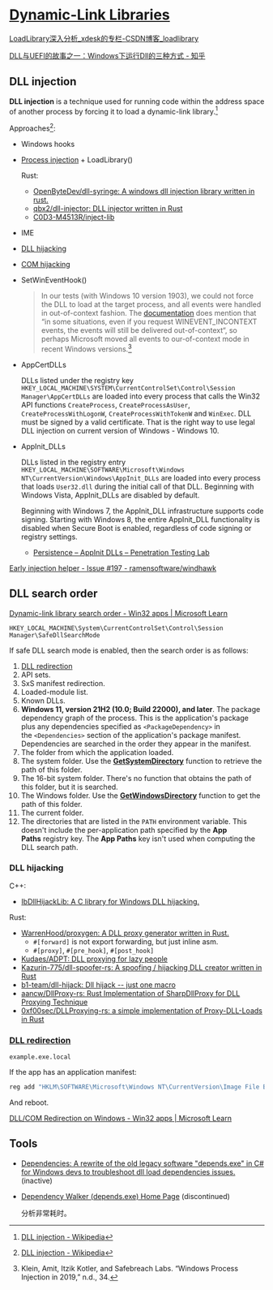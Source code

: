 # [Dynamic-Link Libraries](https://docs.microsoft.com/en-us/windows/win32/dlls/dynamic-link-libraries)
[LoadLibrary深入分析\_xdesk的专栏-CSDN博客\_loadlibrary](https://blog.csdn.net/xiangbaohui/article/details/103743201)

[DLL与UEFI的故事之一：Windows下运行Dll的三种方式 - 知乎](https://zhuanlan.zhihu.com/p/30000572)

## DLL injection
**DLL injection** is a technique used for running code within the address space of another process by forcing it to load a dynamic-link library.[^inject-wiki]

Approaches[^inject-wiki]:
- Windows hooks
- [Process injection](../README.md#process-injection) + LoadLibrary()

  Rust:
  - [OpenByteDev/dll-syringe: A windows dll injection library written in rust.](https://github.com/OpenByteDev/dll-syringe)
  - [qbx2/dll-injector: DLL injector written in Rust](https://github.com/qbx2/dll-injector)
  - [C0D3-M4513R/inject-lib](https://github.com/C0D3-M4513R/inject-lib)

- IME
- [DLL hijacking](#dll-hijacking)
- [COM hijacking](../../../Applications/API/COM/README.md#hijacking)
- SetWinEventHook()
  
  > In our tests (with Windows 10 version 1903), we could not force the DLL to load at the target process, and all events were handled in out-of-context fashion. The [documentation](https://docs.microsoft.com/en-us/windows/desktop/api/Winuser/nf-winuser-setwineventhook) does mention that “in some situations, even if you request WINEVENT_INCONTEXT events, the events will still be delivered out-of-context“, so perhaps Microsoft moved all events to our-of-context mode in recent Windows versions.[^inject-2019]
- AppCertDLLs
  
  DLLs listed under the registry key `HKEY_LOCAL_MACHINE\SYSTEM\CurrentControlSet\Control\Session Manager\AppCertDLLs` are loaded into every process that calls the Win32 API functions `CreateProcess`, `CreateProcessAsUser`, `CreateProcessWithLogonW`, `CreateProcessWithTokenW` and `WinExec`. DLL must be signed by a valid certificate. That is the right way to use legal DLL injection on current version of Windows - Windows 10.
- AppInit_DLLs
  
  DLLs listed in the registry entry `HKEY_LOCAL_MACHINE\SOFTWARE\Microsoft\Windows NT\CurrentVersion\Windows\AppInit_DLLs` are loaded into every process that loads `User32.dll` during the initial call of that DLL. Beginning with Windows Vista, AppInit_DLLs are disabled by default.

  Beginning with Windows 7, the AppInit_DLL infrastructure supports code signing. Starting with Windows 8, the entire AppInit_DLL functionality is disabled when Secure Boot is enabled, regardless of code signing or registry settings.
  - [Persistence – AppInit DLLs – Penetration Testing Lab](https://pentestlab.blog/2020/01/07/persistence-appinit-dlls/)

[Early injection helper - Issue #197 - ramensoftware/windhawk](https://github.com/ramensoftware/windhawk/issues/197)

[^inject-wiki]: [DLL injection - Wikipedia](https://en.wikipedia.org/wiki/DLL_injection)
[^inject-2019]: Klein, Amit, Itzik Kotler, and Safebreach Labs. “Windows Process Injection in 2019,” n.d., 34.

## DLL search order
[Dynamic-link library search order - Win32 apps | Microsoft Learn](https://learn.microsoft.com/en-us/windows/win32/dlls/dynamic-link-library-search-order)

`HKEY_LOCAL_MACHINE\System\CurrentControlSet\Control\Session Manager\SafeDllSearchMode`

If safe DLL search mode is enabled, then the search order is as follows:
1. [DLL redirection](#dll-redirection)
2. API sets.
3. SxS manifest redirection.
4. Loaded-module list.
5. Known DLLs.
6. **Windows 11, version 21H2 (10.0; Build 22000), and later**. The package dependency graph of the process. This is the application's package plus any dependencies specified as `<PackageDependency>` in the `<Dependencies>` section of the application's package manifest. Dependencies are searched in the order they appear in the manifest.
7. The folder from which the application loaded.
8. The system folder. Use the [**GetSystemDirectory**](https://learn.microsoft.com/en-us/windows/win32/api/sysinfoapi/nf-sysinfoapi-getsystemdirectorya) function to retrieve the path of this folder.
9. The 16-bit system folder. There's no function that obtains the path of this folder, but it is searched.
10. The Windows folder. Use the [**GetWindowsDirectory**](https://learn.microsoft.com/en-us/windows/win32/api/sysinfoapi/nf-sysinfoapi-getwindowsdirectorya) function to get the path of this folder.
11. The current folder.
12. The directories that are listed in the `PATH` environment variable. This doesn't include the per-application path specified by the **App Paths** registry key. The **App Paths** key isn't used when computing the DLL search path.

### DLL hijacking
C++:
- [IbDllHijackLib: A C library for Windows DLL hijacking.](https://github.com/Chaoses-Ib/IbDllHijackLib)

Rust:
- [WarrenHood/proxygen: A DLL proxy generator written in Rust.](https://github.com/WarrenHood/proxygen)
  - `#[forward]` is not export forwarding, but just inline asm.
  - `#[proxy]`, `#[pre_hook]`, `#[post_hook]`
- [Kudaes/ADPT: DLL proxying for lazy people](https://github.com/Kudaes/ADPT)
- [Kazurin-775/dll-spoofer-rs: A spoofing / hijacking DLL creator written in Rust](https://github.com/Kazurin-775/dll-spoofer-rs)
- [b1-team/dll-hijack: Dll hijack -- just one macro](https://github.com/b1-team/dll-hijack)
- [aancw/DllProxy-rs: Rust Implementation of SharpDllProxy for DLL Proxying Technique](https://github.com/aancw/DllProxy-rs)
- [0xf00sec/DLLProxying-rs: a simple implementation of Proxy-DLL-Loads in Rust](https://github.com/0xf00sec/DLLProxying-rs)

### [DLL redirection](https://learn.microsoft.com/en-us/windows/win32/dlls/dynamic-link-library-redirection)
`example.exe.local`

If the app has an application manifest:
```bat
reg add "HKLM\SOFTWARE\Microsoft\Windows NT\CurrentVersion\Image File Execution Options" /v DevOverrideEnable /t REG_DWORD /d 1
```
And reboot.

[DLL/COM Redirection on Windows - Win32 apps | Microsoft Learn](https://learn.microsoft.com/en-us/windows/win32/sbscs/dll-com-redirection-on-windows)

## Tools
- [Dependencies: A rewrite of the old legacy software "depends.exe" in C# for Windows devs to troubleshoot dll load dependencies issues.](https://github.com/lucasg/Dependencies) (inactive)
- [Dependency Walker (depends.exe) Home Page](http://www.dependencywalker.com/) (discontinued)

  分析非常耗时。